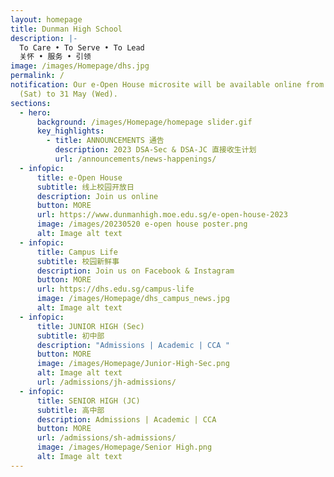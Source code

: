 ```yaml
---
layout: homepage
title: Dunman High School
description: |-
  To Care • To Serve • To Lead 
  关怀 • 服务 • 引领
image: /images/Homepage/dhs.jpg
permalink: /
notification: Our e-Open House microsite will be available online from 20 May
  (Sat) to 31 May (Wed).
sections:
  - hero:
      background: /images/Homepage/homepage slider.gif
      key_highlights:
        - title: ANNOUNCEMENTS 通告
          description: 2023 DSA-Sec & DSA-JC 直接收生计划
          url: /announcements/news-happenings/
  - infopic:
      title: e-Open House
      subtitle: 线上校园开放日
      description: Join us online
      button: MORE
      url: https://www.dunmanhigh.moe.edu.sg/e-open-house-2023
      image: /images/20230520 e-open house poster.png
      alt: Image alt text
  - infopic:
      title: Campus Life
      subtitle: 校园新鲜事
      description: Join us on Facebook & Instagram
      button: MORE
      url: https://dhs.edu.sg/campus-life
      image: /images/Homepage/dhs_campus_news.jpg
      alt: Image alt text
  - infopic:
      title: JUNIOR HIGH (Sec)
      subtitle: 初中部
      description: "Admissions | Academic | CCA "
      button: MORE
      image: /images/Homepage/Junior-High-Sec.png
      alt: Image alt text
      url: /admissions/jh-admissions/
  - infopic:
      title: SENIOR HIGH (JC)
      subtitle: 高中部
      description: Admissions | Academic | CCA
      button: MORE
      url: /admissions/sh-admissions/
      image: /images/Homepage/Senior High.png
      alt: Image alt text
---
```

